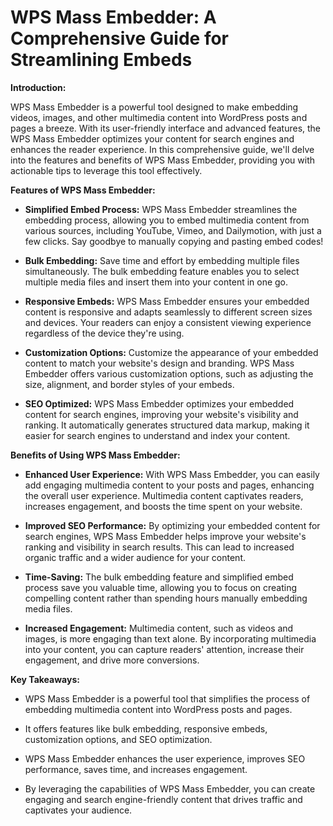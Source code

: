 # WPS Mass Embedder: A Comprehensive Guide for Streamlining Embeds

**Introduction:**

WPS Mass Embedder is a powerful tool designed to make embedding videos, images, and other multimedia content into WordPress posts and pages a breeze. With its user-friendly interface and advanced features, the WPS Mass Embedder optimizes your content for search engines and enhances the reader experience. In this comprehensive guide, we'll delve into the features and benefits of WPS Mass Embedder, providing you with actionable tips to leverage this tool effectively.

**Features of WPS Mass Embedder:**

- **Simplified Embed Process:** WPS Mass Embedder streamlines the embedding process, allowing you to embed multimedia content from various sources, including YouTube, Vimeo, and Dailymotion, with just a few clicks. Say goodbye to manually copying and pasting embed codes!

- **Bulk Embedding:** Save time and effort by embedding multiple files simultaneously. The bulk embedding feature enables you to select multiple media files and insert them into your content in one go.

- **Responsive Embeds:** WPS Mass Embedder ensures your embedded content is responsive and adapts seamlessly to different screen sizes and devices. Your readers can enjoy a consistent viewing experience regardless of the device they're using.

- **Customization Options:** Customize the appearance of your embedded content to match your website's design and branding. WPS Mass Embedder offers various customization options, such as adjusting the size, alignment, and border styles of your embeds.

- **SEO Optimized:** WPS Mass Embedder optimizes your embedded content for search engines, improving your website's visibility and ranking. It automatically generates structured data markup, making it easier for search engines to understand and index your content.

**Benefits of Using WPS Mass Embedder:**

- **Enhanced User Experience:** With WPS Mass Embedder, you can easily add engaging multimedia content to your posts and pages, enhancing the overall user experience. Multimedia content captivates readers, increases engagement, and boosts the time spent on your website.

- **Improved SEO Performance:** By optimizing your embedded content for search engines, WPS Mass Embedder helps improve your website's ranking and visibility in search results. This can lead to increased organic traffic and a wider audience for your content.

- **Time-Saving:** The bulk embedding feature and simplified embed process save you valuable time, allowing you to focus on creating compelling content rather than spending hours manually embedding media files.

- **Increased Engagement:** Multimedia content, such as videos and images, is more engaging than text alone. By incorporating multimedia into your content, you can capture readers' attention, increase their engagement, and drive more conversions.

**Key Takeaways:**

- WPS Mass Embedder is a powerful tool that simplifies the process of embedding multimedia content into WordPress posts and pages.

- It offers features like bulk embedding, responsive embeds, customization options, and SEO optimization.

- WPS Mass Embedder enhances the user experience, improves SEO performance, saves time, and increases engagement.

- By leveraging the capabilities of WPS Mass Embedder, you can create engaging and search engine-friendly content that drives traffic and captivates your audience.
